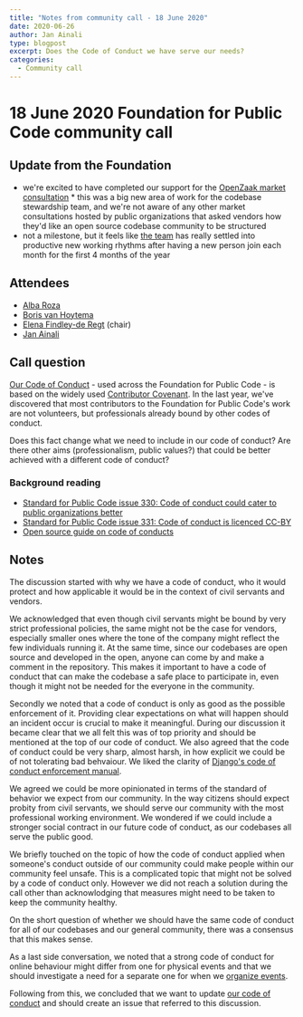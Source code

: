 ```yaml
---
title: "Notes from community call - 18 June 2020"
date: 2020-06-26
author: Jan Ainali
type: blogpost
excerpt: Does the Code of Conduct we have serve our needs?
categories:
  - Community call
---
```


# 18 June 2020 Foundation for Public Code community call

## Update from the Foundation

* we're excited to have completed our support for the [OpenZaak market consultation](https://github.com/open-zaak/open-zaak-market-consultation) * this was a big new area of work for the codebase stewardship team, and we're not aware of any other market consultations hosted by public organizations that asked vendors how they'd like an open source codebase community to be structured
* not a milestone, but it feels like [the team](https://publiccode.net/team/) has really settled into productive new working rhythms after having a new person join each month for the first 4 months of the year

## Attendees

* [Alba Roza](https://web.archive.org/web/20210225190155/https://publiccode.net/who-we-are/team/alba-roza.html)
* [Boris van Hoytema](https://publiccode.net/team/boris-van-hoytema.html)
* [Elena Findley-de Regt](https://publiccode.net/team/elena-findley-de-regt.html) (chair)
* [Jan Ainali](https://publiccode.net/team/jan-ainali.html)

## Call question

[Our Code of Conduct](https://github.com/publiccodenet/about/blob/develop/CODE_OF_CONDUCT.md) - used across the Foundation for Public Code - is based on the widely used [Contributor Covenant](https://www.contributor-covenant.org/version/2/0/code_of_conduct/).
In the last year, we've discovered that most contributors to the Foundation for Public Code's work are not volunteers, but professionals already bound by other codes of conduct.

Does this fact change what we need to include in our code of conduct?
Are there other aims (professionalism, public values?) that could be better achieved with a different code of conduct?

### Background reading

- [Standard for Public Code issue 330: Code of conduct could cater to public organizations better](https://github.com/publiccodenet/standard/issues/330)
- [Standard for Public Code issue 331: Code of conduct is licenced CC-BY](https://github.com/publiccodenet/standard/issues/331)
- [Open source guide on code of conducts](https://opensource.guide/code-of-conduct/)

## Notes

The discussion started with why we have a code of conduct, who it would protect and how applicable it would be in the context of civil servants and vendors.

We acknowledged that even though civil servants might be bound by very strict professional policies, the same might not be the case for vendors, especially smaller ones where the tone of the company might reflect the few individuals running it.
At the same time, since our codebases are open source and developed in the open, anyone can come by and make a comment in the repository.
This makes it important to have a code of conduct that can make the codebase a safe place to participate in, even though it might not be needed for the everyone in the community.

Secondly we noted that a code of conduct is only as good as the possible enforcement of it.
Providing clear expectations on what will happen should an incident occur is crucial to make it meaningful.
During our discussion it became clear that we all felt this was of top priority and should be mentioned at the top of our code of conduct. We also agreed that the code of conduct could be very sharp, almost harsh, in how explicit we could be of not tolerating bad behvaiour.
We liked the clarity of [Django's code of conduct enforcement manual](https://www.djangoproject.com/conduct/enforcement-manual/).

We agreed we could be more opinionated in terms of the standard of behavior we expect from our community.
In the way citizens should expect probity from civil servants, we should serve our community with the most professional working environment.
We wondered if we could include a stronger social contract in our future code of conduct, as our codebases all serve the public good.

We briefly touched on the topic of how the code of conduct applied when someone's conduct outside of our community could make people within our community feel unsafe.
This is a complicated topic that might not be solved by a code of conduct only.
However we did not reach a solution during the call other than acknowlodging that measures might need to be taken to keep the community healthy.

On the short question of whether we should have the same code of conduct for all of our codebases and our general community, there was a consensus that this makes sense.

As a last side conversation, we noted that a strong code of conduct for online behaviour might differ from one for physical events and that we should investigate a need for a separate one for when we [organize events](https://about.publiccode.net/activities/events/organizing-events.html).

Following from this, we concluded that we want to update [our code of conduct](https://github.com/publiccodenet/about/blob/develop/CODE_OF_CONDUCT.md) and should create an issue that referred to this discussion.

